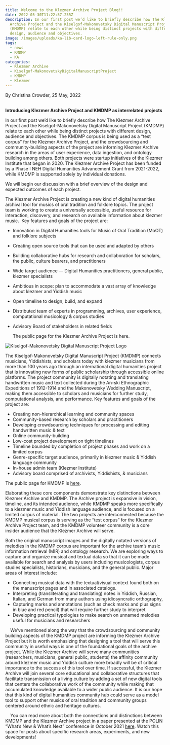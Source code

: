 ```yaml
---
title: Welcome to the Klezmer Archive Project Blog!!
date: 2022-05-30T11:22:57.255Z
description: In our first post we’d like to briefly describe how The Klezmer
  Archive Project and the Kiselgof-Makonovetsky Digital Manuscript Project
  (KMDMP) relate to each other while being distinct projects with different
  design, audience and objectives.
image: /images/uploads/ka-lib-card-logo-left-rule-only.png
tags:
  - news
  - KMDMP
  - KA
categories:
  - Klezmer Archive
  - Kiselgof-MakonovetskyDigitalManuscriptProject
  - KMDMP
  - Klezmer
---
```

By Christina Crowder, 25 May, 2022

\
**Introducing Klezmer Archive Project and KMDMP as interrelated projects**

In our first post we’d like to briefly describe how The Klezmer Archive Project and the Kiselgof-Makonovetsky Digital Manuscript Project (KMDMP) relate to each other while being distinct projects with different design, audience and objectives. The KMDMP corpus is being used as a “test corpus” for the Klezmer Archive Project, and the crowdsourcing and community-building aspects of the project are informing Klezmer Archive research in the areas of user experience, data ingestion, and ontology building among others. Both projects were startup initiatives of the Klezmer Institute that began in 2020. The Klezmer Archive Project has been funded by a Phase I NEH Digital Humanities Advancement Grant from 2021-2022, while KMDMP is supported solely by individual donations.    

We will begin our discussion with a brief overview of the design and expected outcomes of each project. 

The Klezmer Archive Project is creating a new kind of digital humanities archival tool for musics of oral tradition and folklore topics. The project team is working to create a universally accessible, useful resource for interaction, discovery, and research on available information about klezmer music.  Key features and goals of the project are:

* Innovation in Digital Humanities tools for Music of Oral Tradition (MoOT) and folklore subjects
* Creating open source tools that can be used and adapted by others
* Building collaborative hubs for research and collaboration for scholars, the public, culture bearers, and practitioners
* Wide target audience — Digital Humanities practitioners, general public, klezmer specialists
* Ambitious in scope: plan to accommodate a vast array of knowledge about klezmer and Yiddish music 
* Open timeline to design, build, and expand 
* Distributed team of experts in programming, archives, user experience, computational musicology & corpus studies
* Advisory Board of stakeholders in related fields 

   The public page for the Klezmer Archive Project is here.

![Kiselgof-Makonovetsky Digital Manuscript Project Logo](https://lh4.googleusercontent.com/wOL-TN4JQjhIHWFJQjs9iKnLkrPIGmfvTVcQH84VEouYhrY_x6lRE5rdoeYh7Rc2k9vEuET4PEVgaSiPRfseMgMbxDdw455bd6OfowXuw8kZoSmmU__qVCrit-5noJHkByQfzgRuBHCYjnuMaA "Kiselgof-Makonovetsky Digital Manuscript Project Logo")

The Kiselgof-Makonovetsky Digital Manuscript Project (KMDMP) connects musicians, Yiddishists, and scholars today with klezmer musicians from more than 100 years ago through an international digital humanities project that is innovating new forms of public scholarship through accessible online platforms. The project community is digitally notating and translating handwritten music and text collected during the An-ski Ethnographic Expeditions of 1912-1914 and the Makonovetsky Wedding Manuscript, making them accessible to scholars and musicians for further study, computational analysis, and performance. Key features and goals of the project are:

* Creating non-hierarchical learning and community spaces 
* Community-based research by scholars and practitioners
* Developing crowdsourcing techniques for processing and editing handwritten music & text
* Online community-building 
* Low-cost project development on tight timelines
* Timeline bounded by completion of project phases and work on a limited corpus
* Genre-specific target audience, primarily in klezmer music & Yiddish language community
* In-house admin team (Klezmer Institute)
* Advisory board comprised of archivists, Yiddishists, & musicians

The public page for KMDMP is [here](https://klezmerinstitute.org/KMDMP/).

Elaborating these core components demonstrate key distinctions between Klezmer Archive and KMDMP. The Archive project is expansive in vision, timeline, and its intended audience, while KMDMP speaks more specifically to a klezmer music and Yiddish language audience, and is focused on a limited corpus of material. The two projects are interconnected because the KMDMP musical corpus is serving as the “test corpus” for the Klezmer Archive Project team, and the KMDMP volunteer community is a core insider audience that the Klezmer Archive will serve. 

Both the original manuscript images and the digitally notated versions of melodies in the KMDMP corpus are important for the archive team’s music information retrieval (MIR) and ontology research. We are exploring ways to capture and organize musical and textual data so that it can be made available for search and analysis by users including musicologists, corpus studies specialists, historians, musicians, and the general public. Major areas of interest include: 

* Connecting musical data with the textual/visual context found both on the manuscript pages and in associated catalogs. 
* Interpreting (transliterating and translating) notes in Yiddish, Russian, Italian, and German from many authors using idiosyncratic orthography,
* Capturing marks and annotations (such as check marks and plus signs in blue and red pencil) that will require further study to interpret
* Developing practical typologies to make search on unnamed melodies useful for musicians and researchers  

    We’ve mentioned along the way that the crowdsourcing and community building aspects of the KMDMP project are informing the Klezmer Archive Project but it is worth emphasizing that designing a tool that will serve this community in useful ways is one of the foundational goals of the archive project. While the Klezmer Archive will serve many communities (researchers, musicians, general public, students) the affinity community around klezmer music and Yiddish culture more broadly will be of critical importance to the success of this tool over time. If successful, the Klezmer Archive will join several core educational and collaborative structures that facilitate transmission of a living culture by adding a set of new digital tools that centers the collaborative work of the community while making that accumulated knowledge available to a wider public audience. It is our hope that this kind of digital humanities community hub could serve as a model tool to support other musics of oral tradition and community groups centered around ethnic and heritage cultures. 

    You can read more about both the connections and distinctions between KMDMP and the Klezmer Archive project in a paper presented at the POLIN “What’s New & What’s Next” conference in October 2021 [here](https://klezmerinstitute.org/articles/). Watch this space for posts about specific research areas, experiments, and new developments!